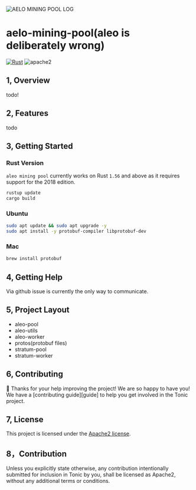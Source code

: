 ![AELO MINING POOL LOG](https://user-images.githubusercontent.com/31732456/202860434-d56edd97-d75a-4dde-a15b-178992a47cb8.png)

# aelo-mining-pool(aleo is deliberately wrong)
[![Rust](https://github.com/harodggg/aelo-mining-pool/actions/workflows/rust.yml/badge.svg?branch=main)](https://github.com/harodggg/aelo-mining-pool/actions/workflows/rust.yml)
![apache2](https://img.shields.io/hexpm/l/plug?logo=ALEO-MINING-POOL)

## 1, Overview
todo!

## 2, Features
todo


## 3, Getting Started

### Rust Version

`aleo mining pool` currently works on Rust `1.56` and above as it requires support for the 2018 edition.

```bash
rustup update
cargo build
```

### Ubuntu
```bash
sudo apt update && sudo apt upgrade -y
sudo apt install -y protobuf-compiler libprotobuf-dev
```
### Mac
```bash
brew install protobuf
```
## 4, Getting Help
Via github issue is currently the only way to communicate.

## 5, Project Layout
- aleo-pool
- aleo-utils
- aleo-worker
- protos(protobuf files)
- stratum-pool
- stratum-worker

## 6, Contributing
:balloon: Thanks for your help improving the project! We are so happy to have
you! We have a [contributing guide][guide] to help you get involved in the Tonic
project.

## 7, License
This project is licensed under the [Apache2 license](LICENSE).

## 8，Contribution
Unless you explicitly state otherwise, any contribution intentionally submitted
for inclusion in Tonic by you, shall be licensed as Apache2, without any additional
terms or conditions.
